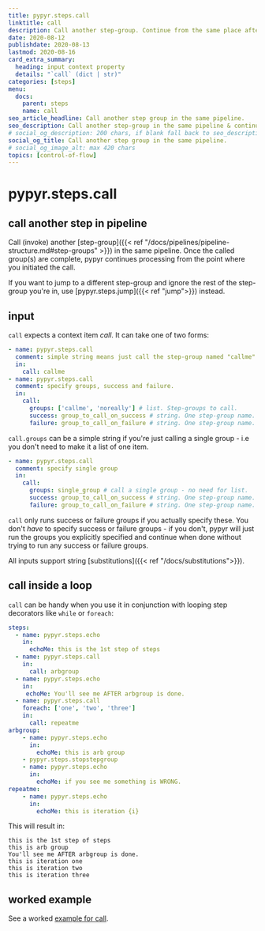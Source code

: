 ```yaml
---
title: pypyr.steps.call
linktitle: call
description: Call another step-group. Continue from the same place after the called groups complete.
date: 2020-08-12
publishdate: 2020-08-13
lastmod: 2020-08-16
card_extra_summary:
  heading: input context property
  details: "`call` (dict | str)"
categories: [steps]
menu:
  docs:
    parent: steps
    name: call
seo_article_headline: Call another step group in the same pipeline.
seo_description: Call another step-group in the same pipeline & continue from the invocation point after the invoked steps complete.
# social_og_description: 200 chars, if blank fall back to seo_description then description
social_og_title: Call another step group in the same pipeline.
# social_og_image_alt: max 420 chars
topics: [control-of-flow]
---
```

# pypyr.steps.call
## call another step in pipeline
Call (invoke) another [step-group]({{< ref "/docs/pipelines/pipeline-structure.md#step-groups" >}})
in the same pipeline. Once the called group(s) are complete, pypyr continues 
processing from the point where you initiated the call.

If you want to jump to a different step-group and ignore the rest of the
step-group you're in, use [pypyr.steps.jump]({{< ref "jump">}}) instead.

## input
`call` expects a context item *call*. It can take one of two forms:

```yaml
- name: pypyr.steps.call
  comment: simple string means just call the step-group named "callme"
  in:
    call: callme
- name: pypyr.steps.call
  comment: specify groups, success and failure.
  in:
    call:
      groups: ['callme', 'noreally'] # list. Step-groups to call.
      success: group_to_call_on_success # string. One step-group name.
      failure: group_to_call_on_failure # string. One step-group name.
```

`call.groups` can be a simple string if you're just calling a single
group - i.e you don't need to make it a list of one item.

```yaml
- name: pypyr.steps.call
  comment: specify single group
  in:
    call:
      groups: single_group # call a single group - no need for list.
      success: group_to_call_on_success # string. One step-group name.
      failure: group_to_call_on_failure # string. One step-group name.
```

`call` only runs success or failure groups if you actually specify these. You
don't _have_ to specify success or failure groups - if you don't, pypyr will
just run the groups you explicitly specified and continue when done without
trying to run any success or failure groups.

All inputs support string [substitutions]({{< ref "/docs/substitutions">}}).

## call inside a loop
`call` can be handy when you use it in conjunction with looping step
decorators like `while` or `foreach`:

```yaml
steps:
  - name: pypyr.steps.echo
    in:
      echoMe: this is the 1st step of steps
  - name: pypyr.steps.call
    in:
      call: arbgroup
  - name: pypyr.steps.echo
    in:
     echoMe: You'll see me AFTER arbgroup is done.
  - name: pypyr.steps.call
    foreach: ['one', 'two', 'three']
    in:
      call: repeatme
arbgroup:
    - name: pypyr.steps.echo
      in:
        echoMe: this is arb group
    - pypyr.steps.stopstepgroup
    - name: pypyr.steps.echo
      in:
        echoMe: if you see me something is WRONG.
repeatme:
    - name: pypyr.steps.echo
      in:
        echoMe: this is iteration {i}
```

This will result in:

```text
this is the 1st step of steps
this is arb group
You'll see me AFTER arbgroup is done.
this is iteration one
this is iteration two
this is iteration three
```

## worked example
See a worked [example for call](https://github.com/pypyr/pypyr-example/blob/master/pipelines/call.yaml).

